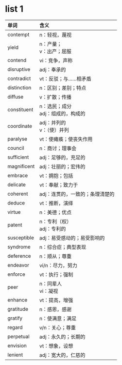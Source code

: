 # list 1

单词|含义
|:--|:--|
contempt|n：轻视，蔑视
yield|n：产量；</br>v：出产；屈服
contend|vi：竞争，声称
disruptive|adj：奉承的
contradict|vt：反驳；与……相矛盾
distinction|n：区别；差别；特点
diffuse|v：扩散；传播
constituent|n：选民；成分</br>adj：组成的，构成的
coordinate|adj：并列的</br>v：（使）并列
paralyse|vt：使瘫痪；使丧失作用
council|n：商讨；理事会
sufficient|adj：足够的，充足的
magnificent|adj：壮丽的；宏伟的
embrace|vt：拥抱；包括
delicate|vt：奉献；致力于
coherent|adj：连贯的，一致的；条理清楚的
deduce|vt：推断，演绎
virtue|n：美德；优点
patent|n：专利（权）</br>adj：专利的
susceptible|adj：易受感动的；易受影响的
syndrome|n：综合症；典型表现
deference|n：顺从；尊重
endeavor|vi/n：尽力，努力
enforce|vt：执行；强制
peer|n：同辈人</br>vi：凝视
enhance|vt：提高，增强
gratitude|n：感恩，感谢
gratify|n：使满意；满足
regard|v/n：关心；尊重
perpetual|adj：永久的；长期的
envision|vt：想象，设想
lenient|adj：宽大的，仁慈的

